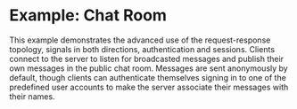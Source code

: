 # Example: Chat Room

This example demonstrates the advanced use of the request-response topology, signals in both directions,
authentication and sessions. Clients connect to the server to listen for broadcasted messages
and publish their own messages in the public chat room.
Messages are sent anonymously by default, though clients can authenticate themselves
signing in to one of the predefined user accounts to make the server associate their messages with their names.
